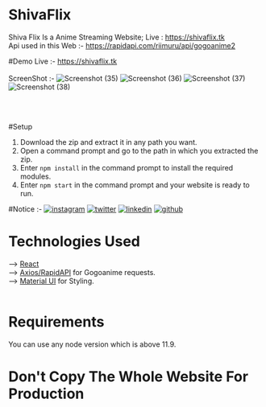 # ShivaFlix
Shiva Flix Is a Anime Streaming Website; Live : https://shivaflix.tk <br>
Api used in this Web :- https://rapidapi.com/riimuru/api/gogoanime2 <br>

#Demo
Live :- https://shivaflix.tk <br>
<br>
ScreenShot :- ![Screenshot (35)](https://user-images.githubusercontent.com/96838974/211144114-bf398c3c-b826-419d-8047-54d708179b76.png)
![Screenshot (36)](https://user-images.githubusercontent.com/96838974/211144122-d0606e15-9c57-481b-b226-4541742caaf6.png)
![Screenshot (37)](https://user-images.githubusercontent.com/96838974/211144126-0108c178-8ec5-4861-b637-adfb86c22182.png)
![Screenshot (38)](https://user-images.githubusercontent.com/96838974/211144131-d7498949-dfc9-415e-8800-9c3a3fb22230.png)

<br>
<br>

#Setup 
1. Download the zip and extract it in any path you want. <br>
2. Open a command prompt and go to the path in which you extracted the zip.<br>
3. Enter `npm install` in the command prompt to install the required modules.<br>
6. Enter `npm start` in the command prompt and your website is ready to run. <br>

#Notice :-
[![instagram](https://github.com/shikhar1020jais1/Git-Social/blob/master/Icons/Instagram.png (Instagram))][1]
[![twitter](https://github.com/shikhar1020jais1/Git-Social/blob/master/Icons/Twitter.png (Twitter))][2]
[![linkedin](https://github.com/shikhar1020jais1/Git-Social/blob/master/Icons/LinkedIn.png (LinkedIn))][3]
[![github](https://github.com/shikhar1020jais1/Git-Social/blob/master/Icons/Github.png (Github))][4]

[1]: https://www.instagram.com/rahul.json
[2]: https://www.twitter.com/sudhanshusama1
[3]: https://www.linkedin.com/in/sudhanshu-samal-257549226
[4]: https://www.github.com/sudhanshusamal

# Technologies Used
--> [React](https://reactjs.org/docs/getting-started.html) <br> 
--> [Axios/RapidAPI](https://axios-http.com/docs/intro) for Gogoanime requests. <br> 
--> [Material UI](https://mui.com/material-ui/getting-started/installation/) for Styling. <br>  <br> 


# Requirements
You can use any node version which is above 11.9. <br>

# Don't Copy The Whole Website For Production  
